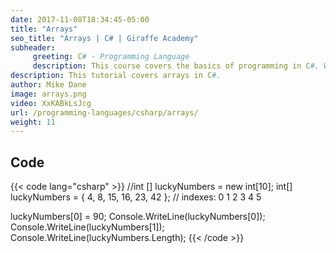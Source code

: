 ```yaml
---
date: 2017-11-08T18:34:45-05:00
title: "Arrays"
seo_title: "Arrays | C# | Giraffe Academy"
subheader:
     greeting: C# - Programming Language
     description: This course covers the basics of programming in C#. Work your way through the videos and we'll teach you everything you need to know to start your programming journey!
description: This tutorial covers arrays in C#.
author: Mike Dane
image: arrays.png
video: XxKABkLsJcg
url: /programming-languages/csharp/arrays/
weight: 11
---
```

## Code

{{< code lang="csharp" >}}
//int [] luckyNumbers = new int[10];
int[] luckyNumbers = { 4, 8, 15, 16, 23, 42 };
//         indexes:    0  1  2   3   4   5

luckyNumbers[0] = 90;
Console.WriteLine(luckyNumbers[0]);
Console.WriteLine(luckyNumbers[1]);
Console.WriteLine(luckyNumbers.Length);
{{< /code >}}